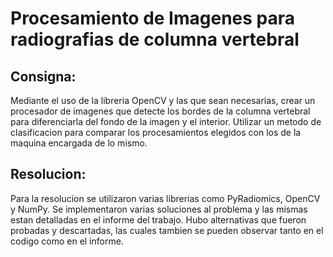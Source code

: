 # Procesamiento de Imagenes para radiografias de columna vertebral

## Consigna:
  Mediante el uso de la libreria OpenCV y las que sean necesarias, crear un procesador de imagenes que detecte los bordes de la columna vertebral para diferenciarla del fondo de la imagen y el interior. Utilizar un metodo de clasificacion
  para comparar los procesamientos elegidos con los de la maquina encargada de lo mismo. 

## Resolucion:
  Para la resolucion se utilizaron varias librerias como PyRadiomics, OpenCV y NumPy. Se implementaron varias soluciones al problema y las mismas estan detalladas en el informe del trabajo. Hubo alternativas que fueron probadas y descartadas,
  las cuales tambien se pueden observar tanto en el codigo como en el informe.
